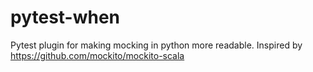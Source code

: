 # pytest-when

Pytest plugin for making mocking in python more readable.
Inspired by <https://github.com/mockito/mockito-scala>